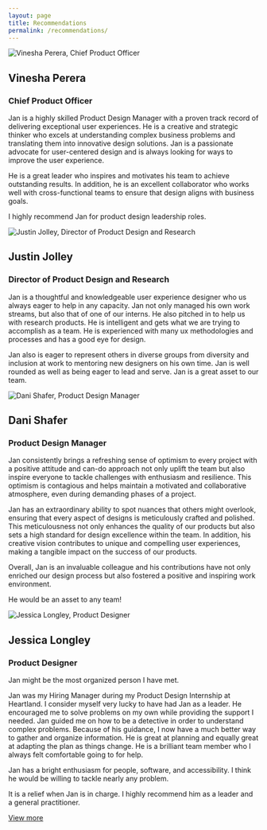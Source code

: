 ```yaml
---
layout: page
title: Recommendations
permalink: /recommendations/
---
```

<main class="main {% if page.url == '/recommendations/' %}recommendations{% endif %}">
    <section class="recommendation">
        <div class="rec-meta">
            <img src="{{ site.baseurl }}/images/vinesha.webp" alt="Vinesha Perera, Chief Product Officer" class="headshot">
            <h2 class="h2">Vinesha Perera</h2>
            <h3 class="h3">Chief Product Officer</h3>
        </div>
        <div class="description">
            <p class="p">Jan is a highly skilled Product Design Manager with a proven track record of delivering exceptional user experiences. He is a creative and strategic thinker who excels at understanding complex business problems and translating them into innovative design solutions. Jan is a passionate advocate for user-centered design and is always looking for ways to improve the user experience.</p>
            <p class="p">He is a great leader who inspires and motivates his team to achieve outstanding results. In addition, he is an excellent collaborator who works well with cross-functional teams to ensure that design aligns with business goals.</p>
            <p class="p">I highly recommend Jan for product design leadership roles.</p>
        </div>
    </section>
    <section class="recommendation">
        <div class="rec-meta">
            <img src="{{ site.baseurl }}/images/justin.webp" alt="Justin Jolley, Director of Product Design and Research" class="headshot">
            <h2 class="h2">Justin Jolley</h2>
            <h3 class="h3">Director of Product Design and Research</h3>
        </div>
        <div class="description">
            <p class="p">Jan is a thoughtful and knowledgeable user experience designer who us always eager to help in any capacity. Jan not only managed his own work streams, but also that of one of our interns. He also pitched in to help us with research products. He is intelligent and gets what we are trying to accomplish as a team. He is experienced with many ux methodologies and processes and has a good eye for design.</p>
            <p class="p">Jan also is eager to represent others in diverse groups from diversity and inclusion at work to mentoring new designers on his own time. Jan is well rounded as well as being eager to lead and serve. Jan is a great asset to our team.</p>
        </div>
    </section>
    <section class="recommendation">
        <div class="rec-meta">
            <img src="{{ site.baseurl }}/images/dani.webp" alt="Dani Shafer, Product Design Manager" class="headshot">
            <h2 class="h2">Dani Shafer</h2>
            <h3 class="h3">Product Design Manager</h3>
        </div>
        <div class="description">
            <p class="p">Jan consistently brings a refreshing sense of optimism to every project with a positive attitude and can-do approach not only uplift the team but also inspire everyone to tackle challenges with enthusiasm and resilience. This optimism is contagious and helps maintain a motivated and collaborative atmosphere, even during demanding phases of a project.</p>
            <p class="p">Jan has an extraordinary ability to spot nuances that others might overlook, ensuring that every aspect of designs is meticulously crafted and polished. This meticulousness not only enhances the quality of our products but also sets a high standard for design excellence within the team. In addition, his creative vision contributes to unique and compelling user experiences, making a tangible impact on the success of our products.</p>
            <p class="p">Overall, Jan is an invaluable colleague and his contributions have not only enriched our design process but also fostered a positive and inspiring work environment.</p>
            <p class="p">He would be an asset to any team!</p>
        </div> 
    </section>
    <section class="recommendation">
        <div class="rec-meta">
            <img src="{{ site.baseurl }}/images/jess.webp" alt="Jessica Longley, Product Designer" class="headshot">
            <h2 class="h2">Jessica Longley</h2>
            <h3 class="h3">Product Designer</h3>
        </div>
        <div class="description">
            <p class="p">Jan might be the most organized person I have met.</p>
            <p class="p">Jan was my Hiring Manager during my Product Design Internship at Heartland. I consider myself very lucky to have had Jan as a leader. He encouraged me to solve problems on my own while providing the support I needed. Jan guided me on how to be a detective in order to understand complex problems. Because of his guidance, I now have a much better way to gather and organize information. He is great at planning and equally great at adapting the plan as things change. He is a brilliant team member who I always felt comfortable going to for help.</p>
            <p class="p">Jan has a bright enthusiasm for people, software, and accessibility. I think he would be willing to tackle nearly any problem.</p>
            <p class="p">It is a relief when Jan is in charge. I highly recommend him as a leader and a general practitioner.</p>
        </div>
    </section>
    <section class="eop-cta">
        <a class="arrow-link" href="https://www.linkedin.com/in/jmwii1981/details/recommendations/" target="_blank">View more</a>
    </section>
</main>